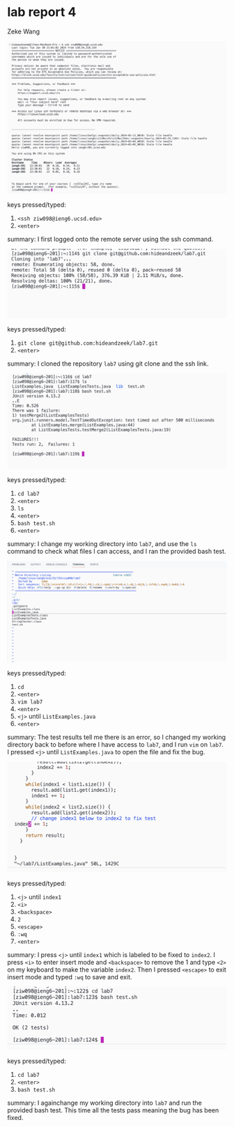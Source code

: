 # lab report 4

Zeke Wang

![Image](lab41.png)

keys pressed/typed: 
1. ```<ssh ziw098@ieng6.ucsd.edu>```
2. ```<enter>``` 

summary: I first logged onto the remote server using the ssh command. 

![Image](lab42.png)

keys pressed/typed: 
1. ```git clone git@github.com:hideandzeek/lab7.git```
2. ```<enter>```

summary: I cloned the repository ```lab7``` using git clone and the ssh link. 

![Image](lab43.png)

keys pressed/typed: 
1. ```cd lab7```
2. ```<enter>``` 
3. ```ls```
4. ```<enter>``` 
5. ```bash test.sh```
6. ```<enter>``` 

summary: I change my working directory into ```lab7```, and use the ```ls``` command to check what files I can access, and I ran the provided bash test. 

![Image](lab44.png)

keys pressed/typed: 
1. ```cd```
2. ```<enter>```
3. ```vim lab7```
4. ```<enter>```
5. ```<j>``` until ```ListExamples.java```
6. ```<enter>```

summary: The test results tell me there is an error, so I changed my working directory back to before where I have access to ```lab7```, and I run ```vim``` on ```lab7```. I pressed ```<j>``` until ```ListExamples.java``` to open the file and fix the bug. 

![Image](lab45.png)

keys pressed/typed: 
1. ```<j>``` until ```index1```
2. ```<i>``` 
3. ```<backspace>```
4. ```2```
5. ```<escape>```
6. ```:wq```
7. ```<enter>```

summary: I press ```<j>``` until ```index1``` which is labeled to be fixed to ```index2```. I press ```<i>``` to enter insert mode and ```<backspace>``` to remove the 1 and type ```<2>``` on my keyboard to make the variable ```index2```. Then I pressed ```<escape>``` to exit insert mode and typed ```:wq``` to save and exit. 

![Image](lab46.png)

keys pressed/typed: 
1. ```cd lab7```
2. ```<enter>```
3. ```bash test.sh```

summary: I againchange my working directory into ```lab7``` and run the provided bash test. This time all the tests pass meaning the bug has been fixed. 



